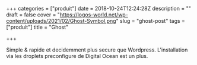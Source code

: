 +++
categories = ["produit"]
date = 2018-10-24T12:24:28Z
description = ""
draft = false
cover = "https://logos-world.net/wp-content/uploads/2021/02/Ghost-Symbol.png"
slug = "ghost-post"
tags = ["produit"]
title = "Ghost"

+++

Simple & rapide et decidemment plus secure que Wordpress. L'installation via les droplets preconfigure de Digital Ocean est un plus.
